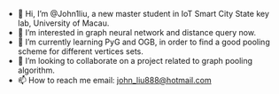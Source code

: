 - 👋 Hi, I’m @John1liu, a new master student in IoT Smart City State key lab, University of Macau. 
- 👀 I’m interested in graph neural network and distance query now.
- 🌱 I’m currently learning PyG and OGB, in order to find a good pooling scheme for different vertices sets.
- 💞️ I’m looking to collaborate on a project related to graph pooling algorithm.
- 📫 How to reach me 
      email: john_liu888@hotmail.com

<!---
John1liu/John1liu is a ✨ special ✨ repository because its `README.md` (this file) appears on your GitHub profile.
You can click the Preview link to take a look at your changes.
--->
